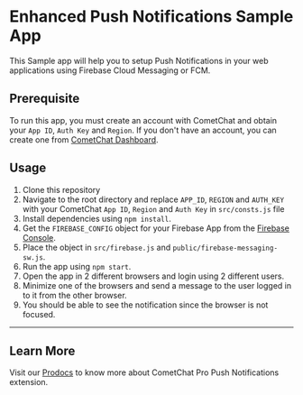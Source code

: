 # Enhanced Push Notifications Sample App

This Sample app will help you to setup Push Notifications in your web applications using Firebase Cloud Messaging or FCM.

## Prerequisite
To run this app, you must create an account with CometChat and obtain your `App ID`, `Auth Key` and `Region`.  If you don't have an account, you can create one from <a href="https://app.cometchat.io/" target="_blank">CometChat Dashboard</a>.

## Usage

1. Clone this repository
2. Navigate to the root directory and replace `APP_ID`, `REGION` and `AUTH_KEY` with your CometChat `App ID`, `Region` and `Auth Key` in `src/consts.js` file
3. Install dependencies using `npm install`.
4. Get the `FIREBASE_CONFIG` object for your Firebase App from the <a href="https://console.firebase.com/" target="_blank">Firebase Console</a>.
5. Place the object in `src/firebase.js` and `public/firebase-messaging-sw.js`.
6. Run the app using `npm start`.
7. Open the app in 2 different browsers and login using 2 different users.
8. Minimize one of the browsers and send a message to the user logged in to it from the other browser.
9. You should be able to see the notification since the browser is not focused.
---

## Learn More

Visit our <a href="https://prodocs.cometchat.com/docs/extensions-push-notification" target="_blank">Prodocs</a> to know more about CometChat Pro Push Notifications extension.